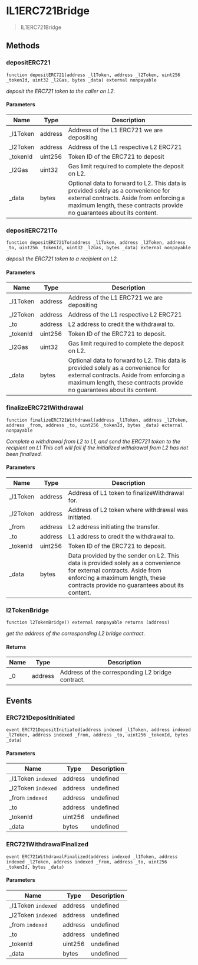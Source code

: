 # IL1ERC721Bridge



> IL1ERC721Bridge





## Methods

### depositERC721

```solidity
function depositERC721(address _l1Token, address _l2Token, uint256 _tokenId, uint32 _l2Gas, bytes _data) external nonpayable
```



*deposit the ERC721 token to the caller on L2.*

#### Parameters

| Name | Type | Description |
|---|---|---|
| _l1Token | address | Address of the L1 ERC721 we are depositing
| _l2Token | address | Address of the L1 respective L2 ERC721
| _tokenId | uint256 | Token ID of the ERC721 to deposit
| _l2Gas | uint32 | Gas limit required to complete the deposit on L2.
| _data | bytes | Optional data to forward to L2. This data is provided        solely as a convenience for external contracts. Aside from enforcing a maximum        length, these contracts provide no guarantees about its content.

### depositERC721To

```solidity
function depositERC721To(address _l1Token, address _l2Token, address _to, uint256 _tokenId, uint32 _l2Gas, bytes _data) external nonpayable
```



*deposit the ERC721 token to a recipient on L2.*

#### Parameters

| Name | Type | Description |
|---|---|---|
| _l1Token | address | Address of the L1 ERC721 we are depositing
| _l2Token | address | Address of the L1 respective L2 ERC721
| _to | address | L2 address to credit the withdrawal to.
| _tokenId | uint256 | Token ID of the ERC721 to deposit.
| _l2Gas | uint32 | Gas limit required to complete the deposit on L2.
| _data | bytes | Optional data to forward to L2. This data is provided        solely as a convenience for external contracts. Aside from enforcing a maximum        length, these contracts provide no guarantees about its content.

### finalizeERC721Withdrawal

```solidity
function finalizeERC721Withdrawal(address _l1Token, address _l2Token, address _from, address _to, uint256 _tokenId, bytes _data) external nonpayable
```



*Complete a withdrawal from L2 to L1, and send the ERC721 token to the recipient on L1 This call will fail if the initialized withdrawal from L2 has not been finalized.*

#### Parameters

| Name | Type | Description |
|---|---|---|
| _l1Token | address | Address of L1 token to finalizeWithdrawal for.
| _l2Token | address | Address of L2 token where withdrawal was initiated.
| _from | address | L2 address initiating the transfer.
| _to | address | L1 address to credit the withdrawal to.
| _tokenId | uint256 | Token ID of the ERC721 to deposit.
| _data | bytes | Data provided by the sender on L2. This data is provided   solely as a convenience for external contracts. Aside from enforcing a maximum   length, these contracts provide no guarantees about its content.

### l2TokenBridge

```solidity
function l2TokenBridge() external nonpayable returns (address)
```



*get the address of the corresponding L2 bridge contract.*


#### Returns

| Name | Type | Description |
|---|---|---|
| _0 | address | Address of the corresponding L2 bridge contract.



## Events

### ERC721DepositInitiated

```solidity
event ERC721DepositInitiated(address indexed _l1Token, address indexed _l2Token, address indexed _from, address _to, uint256 _tokenId, bytes _data)
```





#### Parameters

| Name | Type | Description |
|---|---|---|
| _l1Token `indexed` | address | undefined |
| _l2Token `indexed` | address | undefined |
| _from `indexed` | address | undefined |
| _to  | address | undefined |
| _tokenId  | uint256 | undefined |
| _data  | bytes | undefined |

### ERC721WithdrawalFinalized

```solidity
event ERC721WithdrawalFinalized(address indexed _l1Token, address indexed _l2Token, address indexed _from, address _to, uint256 _tokenId, bytes _data)
```





#### Parameters

| Name | Type | Description |
|---|---|---|
| _l1Token `indexed` | address | undefined |
| _l2Token `indexed` | address | undefined |
| _from `indexed` | address | undefined |
| _to  | address | undefined |
| _tokenId  | uint256 | undefined |
| _data  | bytes | undefined |



